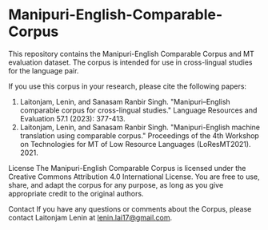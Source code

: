 # Manipuri-English-Comparable-Corpus

This repository contains the Manipuri-English Comparable Corpus and MT evaluation dataset. The corpus is intended for use in cross-lingual studies for the language pair.


If you use this corpus in your research, please cite the following papers:


1. Laitonjam, Lenin, and Sanasam Ranbir Singh. "Manipuri–English comparable corpus for cross-lingual studies." Language Resources and Evaluation 57.1 (2023): 377-413.
2. Laitonjam, Lenin, and Sanasam Ranbir Singh. "Manipuri-English machine translation using comparable corpus." Proceedings of the 4th Workshop on Technologies for MT of Low Resource Languages (LoResMT2021). 2021.

License
The Manipuri-English Comparable Corpus is licensed under the Creative Commons Attribution 4.0 International License. You are free to use, share, and adapt the corpus for any purpose, as long as you give appropriate credit to the original authors.


Contact
If you have any questions or comments about the Corpus, please contact Laitonjam Lenin at lenin.lai17@gmail.com.
